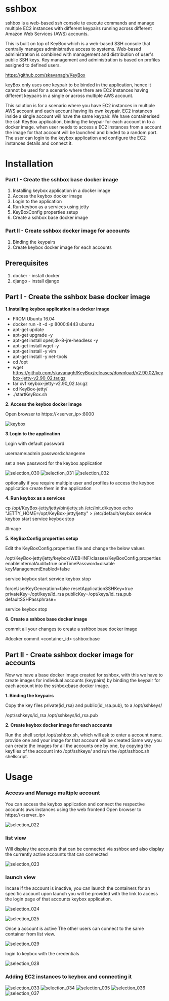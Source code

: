 # sshbox

sshbox is a web-based ssh console to execute commands and manage multiple EC2 instances with different keypairs running across different Amazon Web Services (AWS) accounts.

This is built on top of KeyBox which is a web-based SSH console that centrally manages administrative access to systems. Web-based administration is combined with management and distribution of user's public SSH keys. Key management and administration is based on profiles assigned to defined users.

https://github.com/skavanagh/KeyBox

keyBox only uses one keypair to be binded in the application, hence it cannot be used for a scenario where there are EC2 instances having different keypairs in a single or across multiple AWS account.

This solution is for a scenario where you have EC2 instances in multiple AWS account and each account having its own keypair. EC2 instances inside a single account will have the same keypair. We have containerised the ssh KeyBox application, binding the keypair for each account in to a docker image. when user needs to access a EC2 instances from a account the image for that account will be launched and binded to a random port. The user can login to the keybox application and configure the EC2 instances details and connect it.

# Installation
### **Part I - Create the sshbox base docker image**

1. Installing keybox application in a docker image
2. Access the keybox docker image
3. Login to the application
4. Run keybox as a services using jetty
5. KeyBoxConfig properties setup
6. Create a sshbox base docker image

### **Part II - Create sshbox docker image for accounts**

1. Binding the keypairs
2. Create keybox docker image for each accounts

## **Prerequisites**

1. docker - install docker 
2. django - install django 

## Part I - Create the sshbox base docker image

**1.Installing keybox application in a docker image**

* FROM Ubuntu 16.04
* docker run -it -d -p 8000:8443 ubuntu
* apt-get update
* apt-get upgrade -y
* apt-get install openjdk-8-jre-headless -y
* apt-get install wget -y
* apt-get install -y vim
* apt-get install -y net-tools
* cd /opt
* wget https://github.com/skavanagh/KeyBox/releases/download/v2.90.02/keybox-jetty-v2.90_02.tar.gz
* tar xvf keybox-jetty-v2.90_02.tar.gz
* cd KeyBox-jetty/
* ./startKeyBox.sh

**2. Access the keybox docker image**

Open browser to https://<server_ip>:8000

![keybox](https://user-images.githubusercontent.com/29349419/38261712-abd80a4a-3788-11e8-8025-8f54d3c4667b.png)

**3.Login to the application**

Login with default password 

username:admin
password:changeme

set a new password for the keybox application

![selection_030](https://user-images.githubusercontent.com/29349419/38261887-3500ef08-3789-11e8-834f-f790d8e9a273.png)
![selection_031](https://user-images.githubusercontent.com/29349419/38261898-3b3c7018-3789-11e8-985e-8386de9642d1.png)
![selection_032](https://user-images.githubusercontent.com/29349419/38261902-3d638e44-3789-11e8-8d98-8a60579b9030.png)

optionally if you require multiple user and profiles to access the keybox application create them in the  application

**4. Run keybox as a services**

cp /opt/KeyBox-jetty/jetty/bin/jetty.sh /etc/init.d/keybox
echo "JETTY_HOME=/opt/KeyBox-jetty/jetty" > /etc/default/keybox
service keybox start
service keybox stop

#Image

**5. KeyBoxConfig properties setup**

Edit the KeyBoxConfig.properties file and change the below values

/opt/KeyBox-jetty/jetty/keybox/WEB-INF/classes/KeyBoxConfig.properties
enableInternalAudit=true
oneTimePassword=disable
keyManagementEnabled=false

service keybox start
service keybox stop

forceUserKeyGeneration=false
resetApplicationSSHKey=true
privateKey=/opt/keys/id_rsa
publicKey=/opt/keys/id_rsa.pub
defaultSSHPassphrase=

service keybox stop

**6. Create a sshbox base docker image**

commit all your changes to create a sshbox base docker image

#docker commit <container_id> sshbox:base

## Part II - Create sshbox docker image for accounts

Now we have a base docker image created for sshbox, with this we have to create images for individual accounts (keypairs) by binding the keypair for each account into the sshbox:base docker image.

**1. Binding the keypairs**

Copy the key files private(id_rsa) and public(id_rsa.pub), to a /opt/sshkeys/

/opt/sshkeys/id_rsa
/opt/sshkeys/id_rsa.pub

**2. Create keybox docker image for each accounts**

Run the shell script /opt/sshbox.sh, which will ask to enter a account name. provide one and your image for that account will be created
Same way you can create the images for all the accounts one by one, by copying the keyfiles of the account into /opt/sshkeys/ and run the /opt/sshbox.sh shellscript.

# Usage

### Access and Manage multiple account

You can access the keybox application and connect the respective accounts aws instances using the web frontend Open browser to https://<server_ip>

![selection_022](https://user-images.githubusercontent.com/29349419/38262051-b7217016-3789-11e8-9310-6fcb6c98a03f.png)

### list view
Will display the accounts that can be connected via sshbox and also display the currently active accounts that can connected

![selection_023](https://user-images.githubusercontent.com/29349419/38262079-d137b9ec-3789-11e8-9813-08a15e36748f.png)

### launch view
Incase if the account is inactive, you can launch the containers for an specific account upon launch you will be provided with the link to access the login page of that accounts keybox application.

![selection_024](https://user-images.githubusercontent.com/29349419/38262109-ea486bac-3789-11e8-9e59-e40e3d1a45d5.png)

![selection_025](https://user-images.githubusercontent.com/29349419/38262112-ed6d1ecc-3789-11e8-9ccf-ab24444eaecc.png)

Once a account is active The other users can connect to the same container from list view.

![selection_029](https://user-images.githubusercontent.com/29349419/38262181-138476dc-378a-11e8-947a-a672399638b5.png)

login to keybox with the credentials

![selection_028](https://user-images.githubusercontent.com/29349419/38262337-9280bf54-378a-11e8-9050-0a95900244b1.png)

### Adding EC2 instances to keybox and connecting it

![selection_033](https://user-images.githubusercontent.com/29349419/38262398-b59bed7e-378a-11e8-9b7e-68cb8e1596a2.png)
![selection_034](https://user-images.githubusercontent.com/29349419/38262399-b7eae33c-378a-11e8-8b3d-fe7663934676.png)
![selection_035](https://user-images.githubusercontent.com/29349419/38262404-b98a1c9e-378a-11e8-9714-e4490ff52023.png)
![selection_036](https://user-images.githubusercontent.com/29349419/38262411-bb29070e-378a-11e8-8cc5-d7a0bf14cc15.png)
![selection_037](https://user-images.githubusercontent.com/29349419/38262413-bcbf77ce-378a-11e8-92ea-5d586548d983.png)
